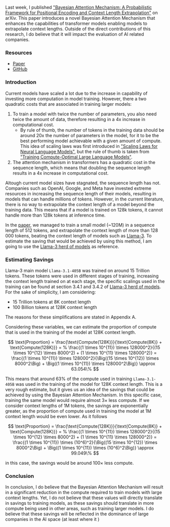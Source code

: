 Last week, I published ["Bayesian Attention Mechanism: A Probabilistic Framework for Positional Encoding and Context Length Extrapolation"](https://arxiv.org/abs/2505.22842) on arXiv. This paper introduces a novel Bayesian Attention Mechanism that enhances the capabilities of transformer models enabling models to extrapolate context lengths. Outside of the direct contributions of this research, I do believe that it will impact the evaluation of AI related companies.
### Resources
- [Paper](https://arxiv.org/abs/2505.22842)
- [GitHub](https://github.com/ArthurSBianchessi)

### Introduction

Current models have scaled a lot due to the increase in capability of investing more computation in model training. However, there a two quadratic costs that are associated in training larger models:
1. To train a model with twice the number of parameters, you also need twice the amount of data, therefore resulting in a 4x increase in computational cost.
    - By rule of thumb, the number of tokens in the training data should be around 20x the number of parameters in the model, for it to be the best performing model achievable with a given amount of compute. This idea of scaling laws was first introduced in ["Scaling Laws for Neural Language Models"](https://arxiv.org/abs/2001.08361), but the rule of thumb is taken from ["Training Compute-Optimal Large Language Models"](https://arxiv.org/abs/2203.15556).
2. The attention mechanism in transformers has a quadratic cost in the sequence length, which means that doubling the sequence length results in a 4x increase in computational cost.

Altough current model sizes have stagnated, the sequence length has not. Companies such as OpenAI, Google, and Meta have invested extreme resources in increasing the sequence length of their models, resulting in models that can handle millions of tokens. However, in the current literature, there is no way to extrapolate the context length of a model beyond the training data. This means that if a model is trained on 128k tokens, it cannot handle more than 128k tokens at inference time.

In the [paper](https://arxiv.org/abs/2505.22842), we managed to train a small model (~120M) in a sequence length of 512 tokens, and extrapolate the context length of more than 128 000 tokens, beating the context length of models such as [Llama-3](https://arxiv.org/abs/2407.21783). To estimate the saving that would be achieved by using this method, I am going to use the [Llama-3 herd of models](https://arxiv.org/abs/2407.21783) as reference.

### Estimating Savings

Llama-3 main model `Llama-3.1-405B` was trained on around 15 Trillion tokens. These tokens were used in different stages of training, increasing the context length trained on at each stage, the specific scalings used in the training can be found at section 3.4.1 and 3.4.2 of [Llama-3 herd of models](https://arxiv.org/abs/2407.21783). For the sake of simplicity, I am considering:
- 15 Trillion tokens at 8K context length
- 100 Billion tokens at 128K context length 

The reasons for these simplifications are stated in Appendix A.

Considering these variables, we can estimate the proportion of compute that is used in the training of the model at 128K context length. 

$$
\text{Proportion} = \frac{\text{Compute(128K)}}{\text{Compute(8K)} + \text{Compute(128K)}} = 
% \frac{(1 \times 10^{11}) \times 128000^2}{(15 \times 10^{12} \times 8000^2) + (1 \times 10^{11} \times 128000^2)} = 
\frac{(1 \times 10^{11}) \times 128000^2}{\Big((15 \times 10^{12}) \times 8000^2\Big) + \Big((1 \times 10^{11}) \times 128000^2\Big)} \approx 63.054\% 
$$

This means that around 63% of the compute used in training `Llama-3.1-405B` was used in the training of the model for 128K context length. This is a very rough estimate, but it gives us an idea of the savings that could be achieved by using the Bayesian Attention Mechanism. In this specific case, training the same model would require almost $3\times$ less compute. If we consider context lengths of 1M tokens, the savings are exponentially greater, as the proportion of compute used in training the model at 1M context length would be even lower. As it follows

$$
\text{Proportion} = \frac{\text{Compute(128K)}}{\text{Compute(8K)} + \text{Compute(128K)}} = 
% \frac{(1 \times 10^{11}) \times 128000^2}{(15 \times 10^{12} \times 8000^2) + (1 \times 10^{11} \times 128000^2)} = 
\frac{(1 \times 10^{11}) \times (10^6)^2}{\Big((15 \times 10^{12}) \times 8000^2\Big) + \Big((1 \times 10^{11}) \times (10^6)^2\Big)} \approx 99.049\%
$$

in this case, the savings would be around $100\times$ less compute. 

### Conclusion
In conclusion, I do believe that the Bayesian Attention Mechanism will result in a significant reduction in the compute required to train models with large context lengths. Yet, I do not believe that these values will directly translate in savings to training models, as these savings should translate in more compute being used in other areas, such as training larger models. I do believe that these savings will be reflected in the dominance of large companies in the AI space (at least where it )